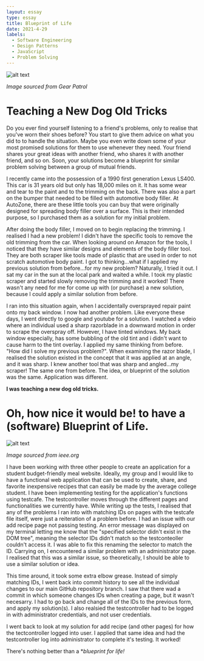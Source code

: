 ```yaml
---
layout: essay
type: essay
title: Blueprint of Life
date: 2021-4-29
labels:
  - Software Engineering
  - Design Patterns
  - JavaScript
  - Problem Solving
---
```


![alt text](https://hips.hearstapps.com/amv-prod-gp.s3.amazonaws.com/gearpatrol/wp-content/uploads/2019/09/1990-Lexus-LS400-gear-patrol-lead-featured.jpg)

*Image sourced from Gear Patrol*

# Teaching a New Dog Old Tricks
 Do you ever find yourself listening to a friend's problems, only to realise that you've worn their shoes before? You start to give them advice on what you did to 
 to handle the situation. Maybe you even write down some of your most promised solutions for them to use whenever they need. Your friend shares your great ideas   with another friend, who shares it with another friend, and so on. Soon, your solutions become a blueprint for similar problem solving between a group of mutual friends.
 
I recently came into the possession of a 1990 first generation Lexus LS400. This car is 31 years old but only has 18,000 miles on it. It has some wear and tear to the paint and to the trimming on the back. There was also a part on the bumper that needed to be filled with automotive body filler. At AutoZone, there are these little tools you can buy that were originally designed for spreading body filler over a surface. This is their intended purpose, so I purchased them as a solution for my initial problem. 

After doing the body filler, I moved on to begin replacing the trimming. I realised I had a new problem! I didn't have the specific tools to remove the old trimming from the car. When looking around on Amazon for the tools, I noticed that they have similar designs and elements of the body filler tool. They are both scraper like tools made of plastic that are used in order to not scratch automotive body paint. I got to thinking...what if I applied my previous solution from before...for my new problem? Naturally, I tried it out. I sat my car in the sun at the local park and waited a while. I took my plastic scraper and started slowly removing the trimming and it worked! There wasn't any need for me for come up with (or purchase) a new solution, because I could apply a similar solution from before. 

I ran into this situation again, when I accidentally oversprayed repair paint onto my back window. I now had another problem. Like everyone these days, I went directly to google and youtube for a solution. I watched a vdeio where an individual used a sharp razorblade in a downward motion in order to scrape the overspray off. However, I have tinted windows. My back window especially, has some bubbling of the old tint and i didn't want to cause harm to the tint overlay. I applied my same thinking from before. "How did I solve my previous problem?". When examining the razor blade, I realised the solution existed in the concept that it was applied at an angle, and it was sharp. I knew another tool that was sharp and angled...my scraper! The same one from before. The idea, or blueprint of the solution was the same. Application was different.

**I was teaching a new dog old tricks.**


# Oh, how nice it would be! to have a (software) Blueprint of Life. 

![alt text](https://spectrum.ieee.org/image/MzYzNjYzMw.jpeg)

*Image sourced from ieee.org*

I have been working with three other people to create an application for a student budget-friendly meal website. Ideally, my group and I would like to have a functional web application that can be used to create, share, and favorite inexpensive recipes that can easily be made by the average college student. I have been implementing testing for the application's functions using testcafe. The testcontroller moves through the different pages and functionalities we currently have. 
While writing up the tests, I realised that any of the problems I ran into with matching IDs on pages with the testcafe file itself, were just a reiteration of a problem before. I had an issue with our add recipe page not passing testing. An error message was displayed on my terminal letting me know that the "specified selector didn't exist in the DOM tree", meaning the selector IDs didn't match so the testconteoller couldn't access it. 
I was able to fix this renaming the selector to match the ID. Carrying on, I encountered a similar problem with an administrator page. I realised that this was a similar issue, so theoretically, I should be able to use a similar solution or idea. 

This time around, it took some extra elbow grease. Instead of simply matching IDs, I went back into commit history to see all the individual changes to our main GitHub repository branch. I saw that there wad a commit in which someone changes IDs when creating a page, but it wasn't necesarry. I had to go back and change all of the IDs to the previous form, and apply my solution(s). I also realsied the testcontroller had to be logged in with administrator credentials, and not user credentials. 

I went back to look at my solution for add recipe (and other pages) for how the tectcontroller logged into user. I applied that same idea and had the testcontroller log into administrator to complete it's testing. It worked! 

There's nothing better than a **blueprint for life!*



 

